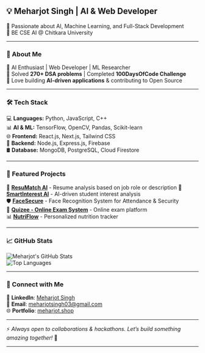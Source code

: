 
## **💡 Meharjot Singh | AI & Web Developer**  
🚀 Passionate about AI, Machine Learning, and Full-Stack Development  
📍 BE CSE AI @ Chitkara University  

---

### **🚀 About Me**
🔹 AI Enthusiast | Web Developer | ML Researcher  
🔹 Solved **270+ DSA problems** | Completed **100DaysOfCode Challenge**  
🔹 Love building **AI-driven applications** & contributing to Open Source  

---

### **🛠️ Tech Stack**
💻 **Languages:** Python, JavaScript, C++  
📊 **AI & ML:** TensorFlow, OpenCV, Pandas, Scikit-learn  
🌐 **Frontend:** React.js, Next.js, Tailwind CSS  
🔗 **Backend:** Node.js, Express.js, Firebase  
🛢️ **Database:** MongoDB, PostgreSQL, Cloud Firestore  

---

### **📌 Featured Projects**  
🚀 **[ResuMatch AI](https://github.com/meharjot0710/ResuMatch-AI-Frontend)** - Resume analysis based on job role or description
🚀 **[SmartInterest AI](https://github.com/meharjot0710/SmartInterest-AI)** - AI-driven student interest analysis  
🛡️ **[FaceSecure](https://github.com/meharjot0710/FaceSecure)** - Face Recognition System for Attendance & Security  
📝 **[Quizee - Online Exam System](https://github.com/meharjot0710/Quizee-Online-exam-System)** - Online exam platform  
📊 **[NutriFlow](https://meharjot0710.github.io/NutriFlow/#/)** - Personalized nutrition tracker  

---

### **📈 GitHub Stats**  
![Meharjot's GitHub Stats](https://github-readme-stats.vercel.app/api?username=meharjot0710&show_icons=true&theme=radical)  
![Top Languages](https://github-readme-stats.vercel.app/api/top-langs/?username=meharjot0710&layout=compact&theme=radical)  


---

### **📢 Connect with Me**  
💼 **LinkedIn**: [Meharjot Singh](https://linkedin.com/in/meharjot03)  
📧 **Email**: meharjotsingh03@gmail.com  
🌐 **Portfolio**: [meharjot.shop](https://meharjot.shop)

---

⚡ *Always open to collaborations & hackathons. Let’s build something amazing together!* 🚀  

---
